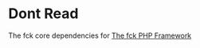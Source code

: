 # Dont Read

The fck core dependencies for [The fck PHP Framework](https://github.com/darkterminal/fck)
